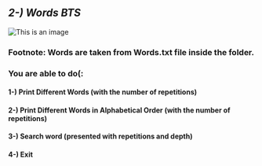## *2-) Words BTS*
![This is an image](https://www.happycoders.eu/wp-content/uploads/2021/06/balanced-binary-search-tree-dictionary-600x281.png)

### Footnote: Words are taken from Words.txt file inside the folder.
### You are able to do(:

#### 1-) Print Different Words (with the number of repetitions)
#### 2-) Print Different Words in Alphabetical Order (with the number of repetitions)
#### 3-) Search word (presented with repetitions and depth)
#### 4-) Exit
